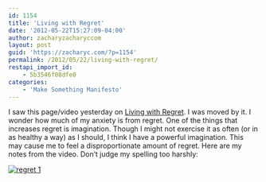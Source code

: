 ```yaml
---
id: 1154
title: 'Living with Regret'
date: '2012-05-22T15:27:09-04:00'
author: zacharyzacharyccom
layout: post
guid: 'https://zacharyc.com/?p=1154'
permalink: /2012/05/22/living-with-regret/
restapi_import_id:
    - 5b3546f08dfe0
categories:
    - 'Make Something Manifesto'
---
```


I saw this page/video yesterday on [Living with Regret](http://www.brainpickings.org/index.php/2011/12/05/kathryn-schulz-regret-ted/). I was moved by it. I wonder how much of my anxiety is from regret. One of the things that increases regret is imagination. Though I might not exercise it as often (or in as healthy a way) as I should, I think I have a powerful imagination. This may cause me to feel a disproportionate amount of regret. Here are my notes from the video. Don’t judge my spelling too harshly:

[![](https://i0.wp.com/zacharyc.com/wp-content/uploads/2012/05/regret-1.jpeg?w=650&ssl=1 "regret 1")](https://i0.wp.com/zacharyc.com/wp-content/uploads/2012/05/regret-1.jpeg?ssl=1)